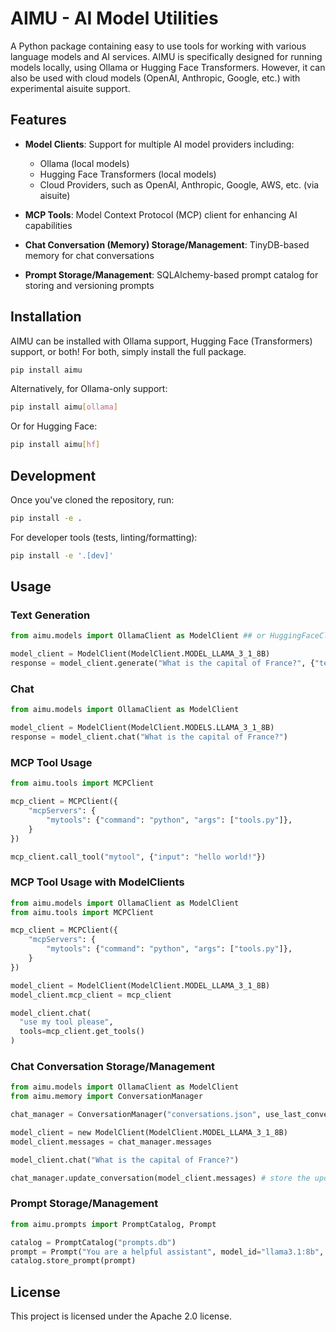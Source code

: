 # AIMU - AI Model Utilities

A Python package containing easy to use tools for working with various language models and AI services. AIMU is specifically designed for running models locally, using Ollama or Hugging Face Transformers. However, it can also be used with cloud models (OpenAI, Anthropic, Google, etc.) with experimental aisuite support.

## Features

- **Model Clients**: Support for multiple AI model providers including:
  - Ollama (local models)
  - Hugging Face Transformers (local models)
  - Cloud Providers, such as OpenAI, Anthropic, Google, AWS, etc. (via aisuite)

- **MCP Tools**: Model Context Protocol (MCP) client for enhancing AI capabilities

- **Chat Conversation (Memory) Storage/Management**: TinyDB-based memory for chat conversations

- **Prompt Storage/Management**: SQLAlchemy-based prompt catalog for storing and versioning prompts

## Installation

AIMU can be installed with Ollama support, Hugging Face (Transformers) support, or both! For both, simply install the full package.

```bash
pip install aimu
```

Alternatively, for Ollama-only support:

```bash
pip install aimu[ollama]
```

Or for Hugging Face:

```bash
pip install aimu[hf]
```

## Development

Once you've cloned the repository, run:

```bash
pip install -e .
```

For developer tools (tests, linting/formatting):
```bash
pip install -e '.[dev]'
```

## Usage

### Text Generation

```python
from aimu.models import OllamaClient as ModelClient ## or HuggingFaceClient

model_client = ModelClient(ModelClient.MODEL_LLAMA_3_1_8B)
response = model_client.generate("What is the capital of France?", {"temperature": 0.7})
```

### Chat
```python
from aimu.models import OllamaClient as ModelClient

model_client = ModelClient(ModelClient.MODELS.LLAMA_3_1_8B)
response = model_client.chat("What is the capital of France?")
```

### MCP Tool Usage
```python
from aimu.tools import MCPClient

mcp_client = MCPClient({
    "mcpServers": {
        "mytools": {"command": "python", "args": ["tools.py"]},
    }
})

mcp_client.call_tool("mytool", {"input": "hello world!"})
```

### MCP Tool Usage with ModelClients
```python
from aimu.models import OllamaClient as ModelClient
from aimu.tools import MCPClient

mcp_client = MCPClient({
    "mcpServers": {
        "mytools": {"command": "python", "args": ["tools.py"]},
    }
})

model_client = ModelClient(ModelClient.MODEL_LLAMA_3_1_8B)
model_client.mcp_client = mcp_client

model_client.chat(
  "use my tool please",
  tools=mcp_client.get_tools()
)
```

### Chat Conversation Storage/Management
```python
from aimu.models import OllamaClient as ModelClient
from aimu.memory import ConversationManager

chat_manager = ConversationManager("conversations.json", use_last_conversation=True) # loads the last saved convesation

model_client = new ModelClient(ModelClient.MODEL_LLAMA_3_1_8B)
model_client.messages = chat_manager.messages

model_client.chat("What is the capital of France?")

chat_manager.update_conversation(model_client.messages) # store the updated conversation
```

### Prompt Storage/Management

```python
from aimu.prompts import PromptCatalog, Prompt

catalog = PromptCatalog("prompts.db")
prompt = Prompt("You are a helpful assistant", model_id="llama3.1:8b", version=1)
catalog.store_prompt(prompt)
```

## License

This project is licensed under the Apache 2.0 license.
